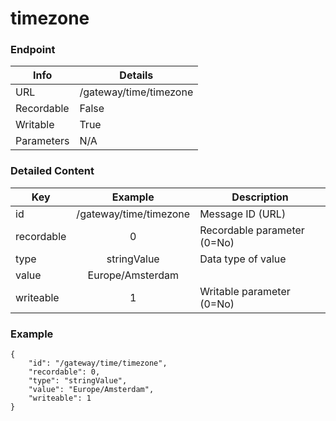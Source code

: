 # timezone



### Endpoint

| Info  | Details |
| ------------- | ------------- |
| URL   | /gateway/time/timezone   |
| Recordable   | False   |
| Writable   | True   |
| Parameters  | N/A |

### Detailed Content

|  Key  | Example | Description |
| ------------- | :------: | ------------------------------ |
|  id | /gateway/time/timezone | Message ID (URL) |
|  recordable | 0 | Recordable parameter (0=No) |
|  type | stringValue | Data type of value |
|  value | Europe/Amsterdam |  |
|  writeable | 1 | Writable parameter (0=No) |



### Example
```
{
    "id": "/gateway/time/timezone",
    "recordable": 0,
    "type": "stringValue",
    "value": "Europe/Amsterdam",
    "writeable": 1
}
```
